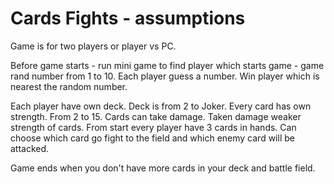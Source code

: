 # Cards Fights - assumptions

Game is for two players or player vs PC.

Before game starts - run mini game to find player which starts game - game rand number from 1 to 10. Each player guess a number. Win player which is nearest the random number.

Each player have own deck. Deck is from 2 to Joker. Every card has own strength. From 2 to 15. Cards can take damage. Taken damage weaker strength of cards. From start every player have 3 cards in hands. Can choose which card go fight to the field and which enemy card will be attacked.

Game ends when you don't have more cards in your deck and battle field.